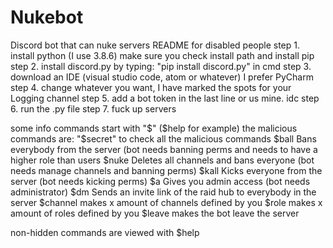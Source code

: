 # Nukebot
Discord bot that can nuke servers
README for disabled people
step 1. install python (I use 3.8.6) make sure you check install path and install pip
step 2. install discord.py by typing: "pip install discord.py" in cmd
step 3. download an IDE (visual studio code, atom or whatever)  I prefer PyCharm
step 4. change whatever you want, I have marked the spots for your Logging channel
step 5. add a bot token in the last line or us mine. idc
step 6. run the .py file 
step 7. fuck up servers

some info
commands start with "$" ($help for example)
the malicious commands are:
"$secret" to check all the malicious commands
$ball  Bans everybody from the server (bot needs banning perms and needs to have a higher role than users
$nuke  Deletes all channels and bans everyone (bot needs manage channels and banning perms)
$kall  Kicks everyone from the server (bot needs kicking perms)
$a  Gives you admin access (bot needs administrator)
$dm  Sends an invite link of the raid hub to everybody in the server
$channel  makes x amount of channels defined by you
$role  makes x amount of roles defined by you
$leave  makes the bot leave the server

non-hidden commands are viewed with $help
